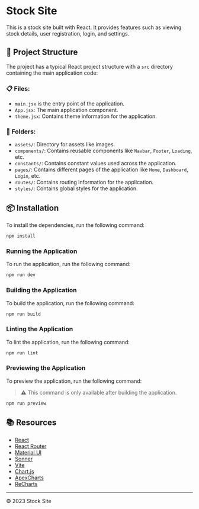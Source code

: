 # Stock Site

This is a stock site built with React. It provides features such as viewing stock details, user registration, login, and settings.

## 🗼 Project Structure

The project has a typical React project structure with a `src` directory containing the main application code:

### 📋 Files:

- `main.jsx` is the entry point of the application.
- `App.jsx`: The main application component.
- `theme.jsx`: Contains theme information for the application.

### 📂 Folders:

- `assets/`: Directory for assets like images.
- `components/`: Contains reusable components like `Navbar`, `Footer`, `Loading`, etc.
- `constants/`: Contains constant values used across the application.
- `pages/`: Contains different pages of the application like `Home`, `Dashboard`, `Login`, etc.
- `routes/`: Contains routing information for the application.
- `styles/`: Contains global styles for the application.

## 📦 Installation

To install the dependencies, run the following command:

```sh
npm install
```

### Running the Application

To run the application, run the following command:

```sh
npm run dev
```

### Building the Application

To build the application, run the following command:

```sh
npm run build
```

### Linting the Application

To lint the application, run the following command:

```sh
npm run lint
```

### Previewing the Application

To preview the application, run the following command:

> ⚠️ This command is only available after building the application.

```sh
npm run preview
```

## 📚 Resources

- [React](https://reactjs.org/)
- [React Router](https://reactrouter.com/)
- [Material UI](https://material-ui.com/)
- [Sonner](https://sonner.emilkowal.ski/)
- [Vite](https://vitejs.dev/)
- [Chart.js](https://www.chartjs.org/)
- [ApexCharts](https://apexcharts.com/)
- [ReCharts](https://recharts.org/)

---

&copy; 2023 Stock Site
